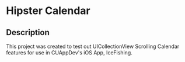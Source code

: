 # Hipster Calendar

## Description

This project was created to test out UICollectionView Scrolling Calendar features for use in CUAppDev's iOS App, IceFishing.
